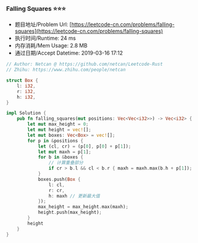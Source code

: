 ### Falling Squares :star::star::star:
- 题目地址/Problem Url: [https://leetcode-cn.com/problems/falling-squares](https://leetcode-cn.com/problems/falling-squares)
- 执行时间/Runtime: 24 ms 
- 内存消耗/Mem Usage: 2.8 MB
- 通过日期/Accept Datetime: 2019-03-16 17:12

```rust
// Author: Netcan @ https://github.com/netcan/Leetcode-Rust
// Zhihu: https://www.zhihu.com/people/netcan

struct Box {
    l: i32,
    r: i32,
    h: i32,
}

impl Solution {
    pub fn falling_squares(mut positions: Vec<Vec<i32>>) -> Vec<i32> {
        let mut max_height = 0;
        let mut height = vec![];
        let mut boxes: Vec<Box> = vec![];
        for p in &positions {
            let (cl, cr) = (p[0], p[0] + p[1]);
            let mut maxh = p[1];
            for b in &boxes {
                // 计算重叠部分
                if cr > b.l && cl < b.r { maxh = maxh.max(b.h + p[1]); }
            }
            boxes.push(Box {
                l: cl,
                r: cr,
                h: maxh // 更新最大值
            });
            max_height = max_height.max(maxh);
            height.push(max_height);
        }
        height
    }
}


```
